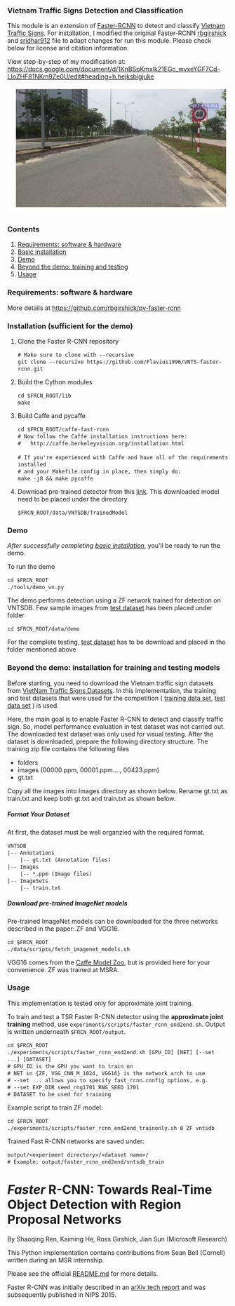 ### Vietnam Traffic Signs Detection and Classification
This module is an extension of [Faster-RCNN](https://github.com/rbgirshick/py-faster-rcnn) to detect and classify [Vietnam Traffic Signs](https://drive.google.com/open?id=0B9hMAZTpHpyCclFwT2NFWTRYSjg).
For installation, I modified the original Faster-RCNN [rbgirshick](https://github.com/rbgirshick/py-faster-rcnn) and [sridhar912](https://github.com/sridhar912/tsr-py-faster-rcnn) file to adapt changes for run this module. Please check below for license and citation information.

View step-by-step of my modification at:
	https://docs.google.com/document/d/1KnBSpKmxlk21EGc_wvxeYGF7Cd-LIoZHF81NKm9Ze0U/edit#heading=h.hejksbigjuke


![OUTPUT](demonstration_resize60.gif)


### Contents
1. [Requirements: software & hardware](#requirements-software-hardware)
3. [Basic installation](#installation-sufficient-for-the-demo)
4. [Demo](#demo)
5. [Beyond the demo: training and testing](#beyond-the-demo-installation-for-training-and-testing-models)
6. [Usage](#usage)

### Requirements: software & hardware

More details at https://github.com/rbgirshick/py-faster-rcnn


### Installation (sufficient for the demo)

1. Clone the Faster R-CNN repository
    ```Shell
    # Make sure to clone with --recursive
    git clone --recursive https://github.com/Flavius1996/VNTS-faster-rcnn.git
    ```

2. Build the Cython modules
    ```Shell
    cd $FRCN_ROOT/lib
    make
    ```

3. Build Caffe and pycaffe
    ```Shell
    cd $FRCN_ROOT/caffe-fast-rcnn
    # Now follow the Caffe installation instructions here:
    #   http://caffe.berkeleyvision.org/installation.html

    # If you're experienced with Caffe and have all of the requirements installed
    # and your Makefile.config in place, then simply do:
    make -j8 && make pycaffe
    ```

4. Download pre-trained detector from this [link](https://drive.google.com/file/d/1pH9OkaiwzOmHrGBVwBBekmXKyRkqJwUm). This downloaded model need to be placed under the directory
	```Shell
	$FRCN_ROOT/data/VNTSDB/TrainedModel
	```
### Demo

*After successfully completing [basic installation](#installation-sufficient-for-the-demo)*, you'll be ready to run the demo.

To run the demo
```Shell
cd $FRCN_ROOT
./tools/demo_vn.py
```
The demo performs detection using a ZF network trained for detection on VNTSDB. Few sample images from [test dataset](https://drive.google.com/open?id=1b3TSfcyODeybJPoVLdwJALcz7JMPPlxx) has been placed under folder
```Shell
cd $FRCN_ROOT/data/demo
```
For the complete testing, [test dataset](https://drive.google.com/open?id=1b3TSfcyODeybJPoVLdwJALcz7JMPPlxx) has to be download and placed in the folder mentioned above

### Beyond the demo: installation for training and testing models

Before starting, you need to download the Vietnam traffic sign datasets from [VietNam Traffic Signs Datasets](https://drive.google.com/open?id=18Wm6viFtG7eScIxRw26Zn3gd5rhsmQ6R). In this implementation, the training and test datasets that were used for the competition ( [training data set](https://drive.google.com/open?id=1XU2jQrHc24KPelBf_C4LxBon1z3uPoUB), [test data set](https://drive.google.com/open?id=1b3TSfcyODeybJPoVLdwJALcz7JMPPlxx) ) is used.

Here, the main goal is to enable Faster R-CNN to detect and classify traffic sign. So, model performance evaluation in test dataset was not carried out. The downloaded test dataset was only used for visual testing. After the dataset is downloaded, prepare the following directory structure. The training zip file contains the following files
- folders
- images (00000.ppm, 00001.ppm...., 00423.ppm)
- gt.txt

Copy all the images into Images directory as shown below. Rename gt.txt as train.txt and keep both gt.txt and train.txt as shown below. 

##### Format Your Dataset
At first, the dataset must be well organzied with the required format.
```
VNTSDB
|-- Annotations
    |-- gt.txt (Annotation files)
|-- Images
    |-- *.ppm (Image files)
|-- ImageSets
    |-- train.txt
```

##### Download pre-trained ImageNet models

Pre-trained ImageNet models can be downloaded for the three networks described in the paper: ZF and VGG16.

```Shell
cd $FRCN_ROOT
./data/scripts/fetch_imagenet_models.sh
```
VGG16 comes from the [Caffe Model Zoo](https://github.com/BVLC/caffe/wiki/Model-Zoo), but is provided here for your convenience.
ZF was trained at MSRA.

### Usage
This implementation is tested only for approximate joint training.

To train and test a TSR Faster R-CNN detector using the **approximate joint training** method, use `experiments/scripts/faster_rcnn_end2end.sh`.
Output is written underneath `$FRCN_ROOT/output`.

```Shell
cd $FRCN_ROOT
./experiments/scripts/faster_rcnn_end2end.sh [GPU_ID] [NET] [--set ...] [DATASET]
# GPU_ID is the GPU you want to train on
# NET in {ZF, VGG_CNN_M_1024, VGG16} is the network arch to use
# --set ... allows you to specify fast_rcnn.config options, e.g.
# --set EXP_DIR seed_rng1701 RNG_SEED 1701
# DATASET to be used for training
```
Example script to train ZF model:
```Shell
cd $FRCN_ROOT
./experiments/scripts/faster_rcnn_end2end_trainonly.sh 0 ZF vntsdb
```
Trained Fast R-CNN networks are saved under:
```
output/<experiment directory>/<dataset name>/
# Example: output/faster_rcnn_end2end/vntsdb_train
```



# *Faster* R-CNN: Towards Real-Time Object Detection with Region Proposal Networks

By Shaoqing Ren, Kaiming He, Ross Girshick, Jian Sun (Microsoft Research)

This Python implementation contains contributions from Sean Bell (Cornell) written during an MSR internship.

Please see the official [README.md](https://github.com/ShaoqingRen/faster_rcnn/blob/master/README.md) for more details.

Faster R-CNN was initially described in an [arXiv tech report](http://arxiv.org/abs/1506.01497) and was subsequently published in NIPS 2015.


